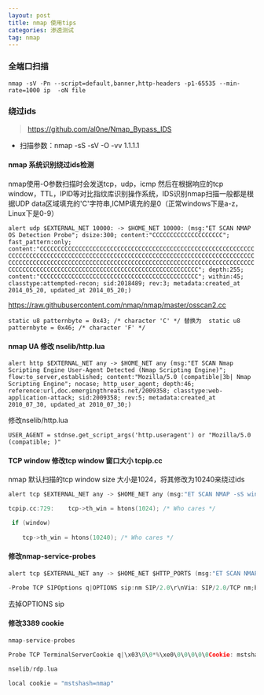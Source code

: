 ```yaml
---
layout: post
title: nmap 使用tips
categories: 渗透测试
tag: nmap
---
```


### 全端口扫描

`nmap -sV -Pn --script=default,banner,http-headers -p1-65535 --min-rate=1000 ip  -oN file`

### 绕过ids

> https://github.com/al0ne/Nmap_Bypass_IDS

- 扫描参数：nmap -sS -sV -O -vv 1.1.1.1

#### nmap 系统识别绕过ids检测

nmap使用-O参数扫描时会发送tcp，udp，icmp 然后在根据响应的tcp window，TTL，IPID等对比指纹库识别操作系统，IDS识别nmap扫描一般都是根据UDP data区域填充的'C'字符串,ICMP填充的是0（正常windows下是a-z，Linux下是0-9）

`alert udp $EXTERNAL_NET 10000: -> $HOME_NET 10000: (msg:"ET SCAN NMAP OS Detection Probe"; dsize:300; content:"CCCCCCCCCCCCCCCCCCCC"; fast_pattern:only; content:"CCCCCCCCCCCCCCCCCCCCCCCCCCCCCCCCCCCCCCCCCCCCCCCCCCCCCCCCCCCCCCCCCCCCCCCCCCCCCCCCCCCCCCCCCCCCCCCCCCCCCCCCCCCCCCCCCCCCCCCCCCCCCCCCCCCCCCCCCCCCCCCCCCCCCCCCCCCCCCCCCCCCCCCCCCCCCCCCCCCCCCCCCCCCCCCCCCCCCCCCCCCCCCCCCCCCCCCCCCCCCCCCCCCCCCCCCCCCCCCCCCCCCCCCCCCCCCC"; depth:255; content:"CCCCCCCCCCCCCCCCCCCCCCCCCCCCCCCCCCCCCCCCCCCCC"; within:45; classtype:attempted-recon; sid:2018489; rev:3; metadata:created_at 2014_05_20, updated_at 2014_05_20;)`

https://raw.githubusercontent.com/nmap/nmap/master/osscan2.cc

`static u8 patternbyte = 0x43; /* character 'C' */ 替换为  static u8 patternbyte = 0x46; /* character 'F' */`

#### nmap UA 修改 nselib/http.lua

`alert http $EXTERNAL_NET any -> $HOME_NET any (msg:"ET SCAN Nmap Scripting Engine User-Agent Detected (Nmap Scripting Engine)"; flow:to_server,established; content:"Mozilla/5.0 (compatible|3b| Nmap Scripting Engine"; nocase; http_user_agent; depth:46; reference:url,doc.emergingthreats.net/2009358; classtype:web-application-attack; sid:2009358; rev:5; metadata:created_at 2010_07_30, updated_at 2010_07_30;)`

修改nselib/http.lua

`USER_AGENT = stdnse.get_script_args('http.useragent') or "Mozilla/5.0 (compatible; )"`

#### TCP window 修改tcp window 窗口大小   tcpip.cc

nmap 默认扫描的tcp window size 大小是1024，将其修改为10240来绕过ids

```c
alert tcp $EXTERNAL_NET any -> $HOME_NET any (msg:"ET SCAN NMAP -sS window 1024"; fragbits:!D; dsize:0; flags:S,12; ack:0; window:1024; threshold: type both, track by_dst, count 1, seconds 60; reference:url,doc.emergingthreats.net/2009582; classtype:attempted-recon; sid:2009582; rev:3; metadata:created_at 2010_07_30, updated_at 2010_07_30;)

tcpip.cc:729:    tcp->th_win = htons(1024); /* Who cares */

 if (window)
 
    tcp->th_win = htons(10240); /* Who cares */
```

#### 修改nmap-service-probes

```c
alert tcp $EXTERNAL_NET any -> $HOME_NET $HTTP_PORTS (msg:"ET SCAN NMAP SIP Version Detect OPTIONS Scan"; flow:established,to_server; content:"OPTIONS sip|3A|nm SIP/"; depth:19; classtype:attempted-recon; sid:2018317; rev:1; metadata:created_at 2014_03_25, updated_at 2014_03_25;)

-Probe TCP SIPOptions q|OPTIONS sip:nm SIP/2.0\r\nVia: SIP/2.0/TCP nm;branch=foo\r\nFrom: <sip:nm@nm>;tag=root\r\nTo: <sip:nm2@nm2>\r\nCall-ID: 50000\r\nCSeq: 42 OPTIONS\r\nMax-Forwards: 70\r\nContent-Length: 0\r\nContact: <sip:nm@nm>\r\nAccept: application/sdp\r\n\r\n|

```
去掉OPTIONS sip

#### 修改3389 cookie

```c
nmap-service-probes

Probe TCP TerminalServerCookie q|\x03\0\0*%\xe0\0\0\0\0\0Cookie: mstshash=nmap\r\n\x01\0\x08\0\x03\0\0\0|

nselib/rdp.lua

local cookie = "mstshash=nmap"
```